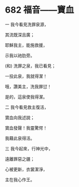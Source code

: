 # 682 福音——寶血

一 我今看見洗罪泉源，

其流既深且廣；

耶穌我主，能施救援，

示我以祂肋旁。

(和) 洗罪之泉，我已看見；

一投此泉，我就得潔！

哦，讚美主，洗我罪愆！

是的，這泉使我得潔。

二 我今看見救主復活，

寶血向我述說；

寶血發聲！我靈驚愕！

我藉此泉得活。

三 我今起來，行神光中，

遠離罪惡之疆；

心被更新，衣裳潔淨，

主在我心作王。

